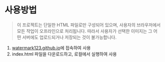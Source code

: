 사용방법
=
> 이 프로젝트는 단일한 HTML 파일로만 구성되어 있으며, 사용자의 브라우저에서 모든 작업이 오프라인으로 처리됩니다. 따라서 사용자가 선택한 이미지는 그 어떤 서버에도 업로드되거나 저장되는 것이 불가능합니다.
1. [watermark123.github.io](watermark123.github.io)에 접속하여 사용
2. index.html 파일을 다운로드하고, 로컬에서 실행하여 사용
